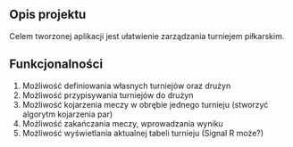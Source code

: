 ## Opis projektu
Celem tworzonej aplikacji jest ułatwienie zarządzania turniejem piłkarskim.

## Funkcjonalności
1. Możliwość definiowania własnych turniejów oraz drużyn
2. Możliwość przypisywania turniejów do drużyn
3. Możliwość kojarzenia meczy w obrębie jednego turnieju (stworzyć algorytm kojarzenia par)
4. Możliwość zakańczania meczy, wprowadzania wyniku
5. Możliwość wyświetlania aktualnej tabeli turnieju (Signal R może?)
